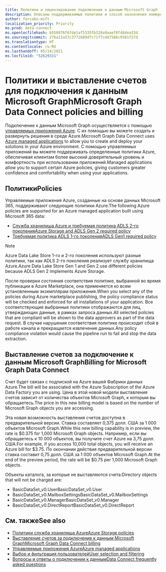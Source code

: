 ```yaml
---
title: Политики и лицензирование подключения к данным Microsoft Graph
description: Описаны поддерживаемые политики и способ назначения номеров SKU для доступа независимых поставщиков программного обеспечения в организации.
author: fercobo-msft
localization_priority: Priority
ms.prod: data-connect
ms.openlocfilehash: b550976f6fde1af5335fb328a9aaef8f48dea33d
ms.sourcegitcommit: 276a13a37c3772689dfc71f7cd47586c9581f27d
ms.translationtype: HT
ms.contentlocale: ru-RU
ms.lasthandoff: 05/24/2021
ms.locfileid: "52629331"
---
```

# <a name="microsoft-graph-data-connect-policies-and-billing"></a><span data-ttu-id="c2960-103">Политики и выставление счетов для подключения к данным Microsoft Graph</span><span class="sxs-lookup"><span data-stu-id="c2960-103">Microsoft Graph Data Connect policies and billing</span></span>

<span data-ttu-id="c2960-104">Подключение к данным Microsoft Graph осуществляется с помощью [управляемых приложений Azure](/azure/managed-applications/overview). С их помощью вы можете создать и развернуть решения в среде Azure.</span><span class="sxs-lookup"><span data-stu-id="c2960-104">Microsoft Graph Data Connect uses [Azure managed applications](/azure/managed-applications/overview) to allow you to create and deploy your solutions in your Azure environment.</span></span> <span data-ttu-id="c2960-105">С помощью управляемых приложений вы можете поддерживать определенные политики Azure, обеспечивая клиентам более высокий доверительный уровень и комфортность при использовании приложений.</span><span class="sxs-lookup"><span data-stu-id="c2960-105">Managed applications allow you to support certain Azure policies, giving customers greater confidence and comfortability when using your applications.</span></span>

## <a name="policies"></a><span data-ttu-id="c2960-106">Политики</span><span class="sxs-lookup"><span data-stu-id="c2960-106">Policies</span></span>

<span data-ttu-id="c2960-107">Управляемые приложения Azure, созданные на основе данных Microsoft 365, поддерживают следующие политики Azure:</span><span class="sxs-lookup"><span data-stu-id="c2960-107">The following Azure policies are supported for an Azure managed application built using Microsoft 365 data:</span></span>

- [<span data-ttu-id="c2960-108">Служба хранилища Azure и требуемая политика ADLS 2-го поколения</span><span class="sxs-lookup"><span data-stu-id="c2960-108">Azure Storage and ADLS Gen 2 required policy</span></span>](/azure/storage/common/policy-reference)
- [<span data-ttu-id="c2960-109">Требуемая политика ADLS 1-го поколения</span><span class="sxs-lookup"><span data-stu-id="c2960-109">ADLS Gen1 required policy</span></span>](/azure/data-lake-store/policy-reference)

> [!NOTE]
> <span data-ttu-id="c2960-110">Azure Data Lake Store 1-го и 2-го поколения используют разные политики, так как ADLS 2-го поколения реализует службу хранилища Azure.</span><span class="sxs-lookup"><span data-stu-id="c2960-110">Azure Data Lake Store Gen 1 and Gen 2 use different policies because ADLS Gen 2 implements Azure Storage.</span></span>

<span data-ttu-id="c2960-111">После проверки состояния соответствия политике, выбранной во время публикации в Azure Marketplace, она применяется ко всем установленным экземплярам приложения.</span><span class="sxs-lookup"><span data-stu-id="c2960-111">When you select any of the policies during Azure marketplace publishing, the policy compliance status will be checked and enforced for all installations of your application.</span></span> <span data-ttu-id="c2960-112">Все соответствующие выбранные политики отображаются для лиц, утверждающих данные, в рамках запроса данных.</span><span class="sxs-lookup"><span data-stu-id="c2960-112">All selected policies that are compliant will be shown to the data approvers as part of the data request.</span></span> <span data-ttu-id="c2960-113">В случае нарушения соответствия политике происходит сбой в работе канала и прекращается извлечение данных.</span><span class="sxs-lookup"><span data-stu-id="c2960-113">Any policy compliance violation would cause the pipeline run to fail and stop the data extraction.</span></span>

## <a name="billing-for-microsoft-graph-data-connect"></a><span data-ttu-id="c2960-114">Выставление счетов за подключение к данным Microsoft Graph</span><span class="sxs-lookup"><span data-stu-id="c2960-114">Billing for Microsoft Graph Data Connect</span></span>

<span data-ttu-id="c2960-115">Счет будет связан с подпиской на Azure вашей Фабрики данных Azure.</span><span class="sxs-lookup"><span data-stu-id="c2960-115">The bill will be associated with the Azure Subscription of the Azure Data Factory you are using.</span></span> <span data-ttu-id="c2960-116">Цена в этой новой модели выставления счетов зависит от количества объектов Microsoft Graph, к которым вы обращаетесь.</span><span class="sxs-lookup"><span data-stu-id="c2960-116">The price in this new billing model is based on the number of Microsoft Graph objects you are accessing.</span></span>

<span data-ttu-id="c2960-117">Эта новая возможность выставления счетов доступна в предварительной версии. Ставка составляет 0,375 долл. США за 1 000 объектов Microsoft Graph.</span><span class="sxs-lookup"><span data-stu-id="c2960-117">While this new billing capability is in preview, the rate is $0.375 for 1,000 Microsoft Graph objects.</span></span> <span data-ttu-id="c2960-118">Например, если вы обращаетесь к 10 000 объектов, вы получите счет Azure на 3,75 долл. США.</span><span class="sxs-lookup"><span data-stu-id="c2960-118">For example, if you access 10,000 total objects, you will receive an Azure bill for $3.75.</span></span> <span data-ttu-id="c2960-119">По окончании действия предварительной версии ставка составит 0,75 долл. США за 1 000 объектов Microsoft Graph.</span><span class="sxs-lookup"><span data-stu-id="c2960-119">At the end of the preview period, the rate will be $0.75 per 1,000 Microsoft Graph objects.</span></span>

<span data-ttu-id="c2960-120">Объекты каталога, за которые не выставляются счета:</span><span class="sxs-lookup"><span data-stu-id="c2960-120">Directory objects that will not be charged are:</span></span>

- <span data-ttu-id="c2960-121">BasicDataSet_v0.User</span><span class="sxs-lookup"><span data-stu-id="c2960-121">BasicDataSet_v0.User</span></span>
- <span data-ttu-id="c2960-122">BasicDataSet_v0.MailboxSettings</span><span class="sxs-lookup"><span data-stu-id="c2960-122">BasicDataSet_v0.MailboxSettings</span></span>
- <span data-ttu-id="c2960-123">BasicDataSet_v0.Manager</span><span class="sxs-lookup"><span data-stu-id="c2960-123">BasicDataSet_v0.Manager</span></span>
- <span data-ttu-id="c2960-124">BasicDataSet_v0.DirectReport</span><span class="sxs-lookup"><span data-stu-id="c2960-124">BasicDataSet_v0.DirectReport</span></span>

## <a name="see-also"></a><span data-ttu-id="c2960-125">См. также</span><span class="sxs-lookup"><span data-stu-id="c2960-125">See also</span></span>

- [<span data-ttu-id="c2960-126">Политики служба хранилища Azure</span><span class="sxs-lookup"><span data-stu-id="c2960-126">Azure Storage policies</span></span>](/azure/storage/common/policy-reference)
- [<span data-ttu-id="c2960-127">Выставление счетов за подключение к данным Microsoft Graph</span><span class="sxs-lookup"><span data-stu-id="c2960-127">Microsoft Graph Data Connect billing</span></span>](https://azure.microsoft.com/pricing/details/graph-data-connect/)
- [<span data-ttu-id="c2960-128">Управляемые приложения Azure</span><span class="sxs-lookup"><span data-stu-id="c2960-128">Azure managed applications</span></span>](/azure/managed-applications/overview)
- [<span data-ttu-id="c2960-129">Выбор и фильтрация пользователей</span><span class="sxs-lookup"><span data-stu-id="c2960-129">User selection and filtering</span></span>](data-connect-filtering.md)
- [<span data-ttu-id="c2960-130">Вопросы и ответы о подключении к данным</span><span class="sxs-lookup"><span data-stu-id="c2960-130">Data Connect frequently asked questions</span></span>](data-connect-faq.md)
